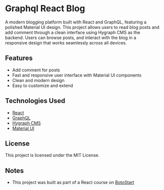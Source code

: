 # Graphql React Blog

A modern blogging platform built with React and GraphQL, featuring a polished Material UI design. This project allows users to read blog posts and add comment through a clean interface using Hygraph CMS as the backend. Users can browse posts, and interact with the blog in a responsive design that works seamlessly across all devices.

## Features

- Add comment for posts
- Fast and responsive user interface with Material UI components
- Clean and modern design
- Easy to customize and extend

## Technologies Used

- [React](https://reactjs.org/)
- [GraphQL](https://graphql.org/)
- [Hygraph CMS](https://hygraph.com/)
- [Material UI](https://mui.com/)

## License

This project is licensed under the MIT License.

## Notes

- This project was built as part of a React course on [BotoStart](https://botostart.ir/)
